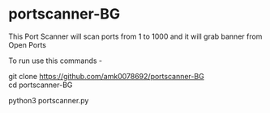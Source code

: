 # portscanner-BG
This Port Scanner will scan ports from 1 to 1000 and it will grab banner from Open Ports

To run use this commands -

git clone https://github.com/amk0078692/portscanner-BG   
cd portscanner-BG



python3 portscanner.py
